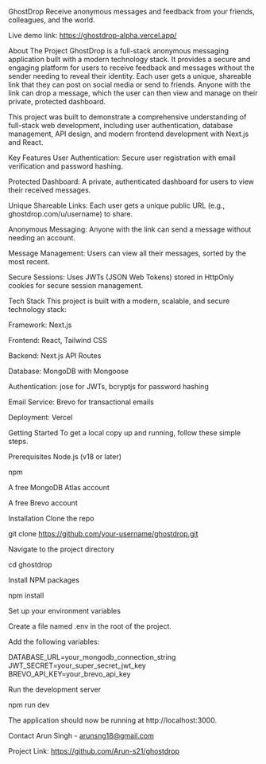 GhostDrop
Receive anonymous messages and feedback from your friends, colleagues, and the world.

Live demo link: https://ghostdrop-alpha.vercel.app/

About The Project
GhostDrop is a full-stack anonymous messaging application built with a modern technology stack. It provides a secure and engaging platform for users to receive feedback and messages without the sender needing to reveal their identity. Each user gets a unique, shareable link that they can post on social media or send to friends. Anyone with the link can drop a message, which the user can then view and manage on their private, protected dashboard.

This project was built to demonstrate a comprehensive understanding of full-stack web development, including user authentication, database management, API design, and modern frontend development with Next.js and React.

Key Features
User Authentication: Secure user registration with email verification and password hashing.

Protected Dashboard: A private, authenticated dashboard for users to view their received messages.

Unique Shareable Links: Each user gets a unique public URL (e.g., ghostdrop.com/u/username) to share.

Anonymous Messaging: Anyone with the link can send a message without needing an account.

Message Management: Users can view all their messages, sorted by the most recent.

Secure Sessions: Uses JWTs (JSON Web Tokens) stored in HttpOnly cookies for secure session management.

Tech Stack
This project is built with a modern, scalable, and secure technology stack:

Framework: Next.js

Frontend: React, Tailwind CSS

Backend: Next.js API Routes

Database: MongoDB with Mongoose

Authentication: jose for JWTs, bcryptjs for password hashing

Email Service: Brevo for transactional emails

Deployment: Vercel

Getting Started
To get a local copy up and running, follow these simple steps.

Prerequisites
Node.js (v18 or later)

npm

A free MongoDB Atlas account

A free Brevo account

Installation
Clone the repo

git clone https://github.com/your-username/ghostdrop.git

Navigate to the project directory

cd ghostdrop

Install NPM packages

npm install

Set up your environment variables

Create a file named .env in the root of the project.

Add the following variables:

DATABASE_URL=your_mongodb_connection_string
JWT_SECRET=your_super_secret_jwt_key
BREVO_API_KEY=your_brevo_api_key

Run the development server

npm run dev

The application should now be running at http://localhost:3000.

Contact
Arun Singh - arunsng18@gmail.com

Project Link: https://github.com/Arun-s21/ghostdrop
